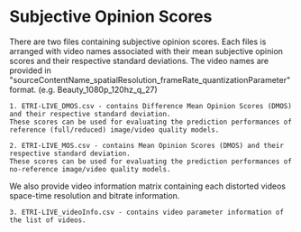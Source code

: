 # Subjective Opinion Scores

There are two files containing subjective opinion scores. Each files is arranged with video names associated with their mean subjective opinion scores and their respective standard deviations. The video names are provided in "sourceContentName_spatialResolution_frameRate_quantizationParameter" format. (e.g. Beauty_1080p_120hz_q_27)
```
1. ETRI-LIVE_DMOS.csv - contains Difference Mean Opinion Scores (DMOS) and their respective standard deviation. 
These scores can be used for evaluating the prediction performances of reference (full/reduced) image/video quality models.
```

```
2. ETRI-LIVE_MOS.csv - contains Mean Opinion Scores (DMOS) and their respective standard deviation. 
These scores can be used for evaluating the prediction performances of no-reference image/video quality models.
```

We also provide video information matrix containing each distorted videos space-time resolution and bitrate information.

```
3. ETRI-LIVE_videoInfo.csv - contains video parameter information of the list of videos.
```
